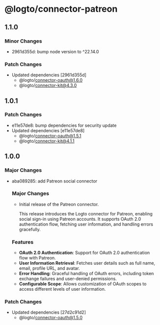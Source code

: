 # @logto/connector-patreon

## 1.1.0

### Minor Changes

- 2961d355d: bump node version to ^22.14.0

### Patch Changes

- Updated dependencies [2961d355d]
  - @logto/connector-oauth@1.6.0
  - @logto/connector-kit@4.3.0

## 1.0.1

### Patch Changes

- e11e57de8: bump dependencies for security update
- Updated dependencies [e11e57de8]
  - @logto/connector-oauth@1.5.1
  - @logto/connector-kit@4.1.1

## 1.0.0

### Major Changes

- aba089285: add Patreon social connector

  ### Major Changes

  - Initial release of the Patreon connector.

    This release introduces the Logto connector for Patreon, enabling social sign-in using Patreon accounts. It supports OAuth 2.0 authentication flow, fetching user information, and handling errors gracefully.

  ### Features

  - **OAuth 2.0 Authentication**: Support for OAuth 2.0 authentication flow with Patreon.
  - **User Information Retrieval**: Fetches user details such as full name, email, profile URL, and avatar.
  - **Error Handling**: Graceful handling of OAuth errors, including token exchange failures and user-denied permissions.
  - **Configurable Scope**: Allows customization of OAuth scopes to access different levels of user information.

### Patch Changes

- Updated dependencies [27d2c91d2]
  - @logto/connector-oauth@1.5.0
